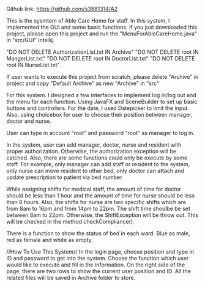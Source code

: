 Github link: https://github.com/s3881314/A2

This is the sysmtem of Able Care Home for staff. In this system, I implemented the GUI and some basic functions. If you just downloaded this project, please open this project and run the "MenuForAbleCareHome.java" in "src/GUI" Intellij.

"DO NOT DELETE AuthorizationList.txt IN Archive"
"DO NOT DELETE root IN MangerList.txt"
"DO NOT DELETE root IN DoctorList.txt"
"DO NOT DELETE root IN NurseList.txt"


If user wants to execute this project from scratch, please delete "Archive" in project and copy "Default Archive" as new "Archive" in "src"

For this system. I designed a few interfaces to implement log in/log out and the menu for each function. Using JavaFX and SceneBuilder to set up basic buttons and controllers. For the date, I used Datepicker to limit the input. Also, using choicebox for user to choose their position between manager, doctor and nurse.

User can type in account "root" and password "root" as manager to log in.

In the system, user can add manager, doctor, nurse and resident with proper authorization. Otherwise, the authorization exception will be catched. Also, there are some functions could only be execute by some staff. For example, only manager can add staff or resident to the system, only nurse can move resident to other bed, only doctor can attach and update prescription to patient via bed number.

While assigning shifts for medical staff, the amount of time for doctor should be less than 1 hour and the amount of time for nurse should be less than 8 hours. Also, the shifts for nurse are two specific shifts which are from 8am to 16pm and from 14pm to 22pm. The shift time shoulbe be set between 8am to 22pm. Otherwise, the ShiftException will be throw out. This will be checked in the method checkCompliance().

There is a function to show the status of bed in each ward. Blue as male, red as female and white as empty.

//How To Use This System//
In the login page, choose position and type in ID and password to get into the system. Choose the function which user would like to execute and fill in the information. On the right side of the page, there are two rows to show the current user position and ID. All the related files will be saved in Archive folder to store.
